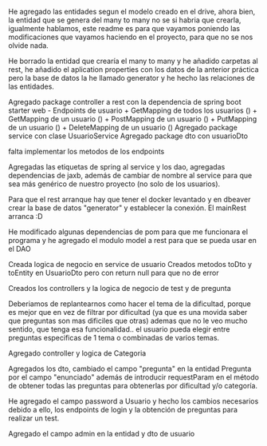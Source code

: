 He agregado las entidades segun el modelo creado en el drive,
ahora bien, la entidad que se genera del many to many no se si habria que crearla,
igualmente hablamos, este readme es para que vayamos poniendo las modificaciones que vayamos haciendo
en el proyecto, para que no se nos olvide nada.


He borrado la entidad que crearía el many to many y he añadido carpetas al rest, he añadido el 
aplication properties con los datos de la anterior práctica pero la base de datos la he llamado generator 
y he hecho las relaciones de las entidades.


Agregado package controller a rest con la dependencia de spring boot starter web
       - Endpoints de usuario
                  + GetMapping de todos los usuarios ()
                  + GetMapping de un usuario ()
                  + PostMapping de un usuario ()
                  + PutMapping de un usuario ()
                  + DeleteMapping de un usuario () 
Agregado package service con clase UsuarioService
Agregado package dto con usuarioDto

falta implementar los metodos de los endpoints


Agregadas las etiquetas de spring al service y los dao, agregadas dependencias 
de jaxb, además de cambiar de nombre al service para que sea más genérico de nuestro proyecto (no solo de los usuarios).

Para que el rest arranque hay que tener el docker levantado y en dbeaver 
crear la base de datos "generator" y establecer la conexión. El mainRest arranca :D

He modificado algunas dependencias de pom para que me funcionara el programa y he agregado el modulo model a rest para
que se pueda usar en el DAO


Creada logica de negocio en service de usuario
Creados metodos toDto y toEntity en UsuarioDto pero con return null para que no de error

Creados los controllers y la logica de negocio de test y de pregunta

Deberiamos de replantearnos como hacer el tema de la dificultad, porque es mejor que en vez de filtrar por dificultad
(ya que es una movida saber que preguntas son mas dificiles que otras) ademas que no le veo mucho sentido, que 
tenga esa funcionalidad..
el usuario pueda elegir entre preguntas especificas de 1 tema o combinadas de varios temas. 

Agregado controller y logica de Categoria

Agregados los dto, cambiado el campo "pregunta" en la entidad Pregunta por el campo "enunciado" además de 
introducir requestParam en el método de obtener todas las preguntas para obtenerlas por dificultad y/o categoría.

He agregado el campo password a Usuario y hecho los cambios necesarios debido a ello, los endpoints de login y la obtención 
de preguntas para realizar un test.

Agregado el campo admin en la entidad y dto de usuario 